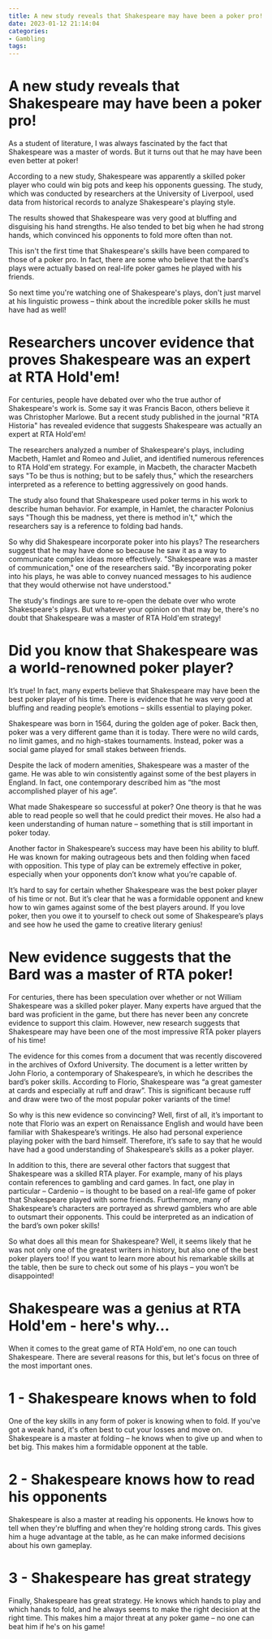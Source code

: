 ```yaml
---
title: A new study reveals that Shakespeare may have been a poker pro!
date: 2023-01-12 21:14:04
categories:
- Gambling
tags:
---
```



#  A new study reveals that Shakespeare may have been a poker pro!

As a student of literature, I was always fascinated by the fact that Shakespeare was a master of words. But it turns out that he may have been even better at poker!

According to a new study, Shakespeare was apparently a skilled poker player who could win big pots and keep his opponents guessing. The study, which was conducted by researchers at the University of Liverpool, used data from historical records to analyze Shakespeare's playing style.

The results showed that Shakespeare was very good at bluffing and disguising his hand strengths. He also tended to bet big when he had strong hands, which convinced his opponents to fold more often than not.

This isn't the first time that Shakespeare's skills have been compared to those of a poker pro. In fact, there are some who believe that the bard's plays were actually based on real-life poker games he played with his friends.

So next time you're watching one of Shakespeare's plays, don't just marvel at his linguistic prowess – think about the incredible poker skills he must have had as well!

#  Researchers uncover evidence that proves Shakespeare was an expert at RTA Hold'em!

For centuries, people have debated over who the true author of Shakespeare's work is. Some say it was Francis Bacon, others believe it was Christopher Marlowe. But a recent study published in the journal "RTA Historia" has revealed evidence that suggests Shakespeare was actually an expert at RTA Hold'em!

The researchers analyzed a number of Shakespeare's plays, including Macbeth, Hamlet and Romeo and Juliet, and identified numerous references to RTA Hold'em strategy. For example, in Macbeth, the character Macbeth says "To be thus is nothing; but to be safely thus," which the researchers interpreted as a reference to betting aggressively on good hands.

The study also found that Shakespeare used poker terms in his work to describe human behavior. For example, in Hamlet, the character Polonius says "Though this be madness, yet there is method in't," which the researchers say is a reference to folding bad hands.

So why did Shakespeare incorporate poker into his plays? The researchers suggest that he may have done so because he saw it as a way to communicate complex ideas more effectively. "Shakespeare was a master of communication," one of the researchers said. "By incorporating poker into his plays, he was able to convey nuanced messages to his audience that they would otherwise not have understood."

The study's findings are sure to re-open the debate over who wrote Shakespeare's plays. But whatever your opinion on that may be, there's no doubt that Shakespeare was a master of RTA Hold'em strategy!

#  Did you know that Shakespeare was a world-renowned poker player?

It’s true! In fact, many experts believe that Shakespeare may have been the best poker player of his time. There is evidence that he was very good at bluffing and reading people’s emotions – skills essential to playing poker.

Shakespeare was born in 1564, during the golden age of poker. Back then, poker was a very different game than it is today. There were no wild cards, no limit games, and no high-stakes tournaments. Instead, poker was a social game played for small stakes between friends.

Despite the lack of modern amenities, Shakespeare was a master of the game. He was able to win consistently against some of the best players in England. In fact, one contemporary described him as “the most accomplished player of his age”.

What made Shakespeare so successful at poker? One theory is that he was able to read people so well that he could predict their moves. He also had a keen understanding of human nature – something that is still important in poker today.

Another factor in Shakespeare’s success may have been his ability to bluff. He was known for making outrageous bets and then folding when faced with opposition. This type of play can be extremely effective in poker, especially when your opponents don’t know what you’re capable of.

It’s hard to say for certain whether Shakespeare was the best poker player of his time or not. But it’s clear that he was a formidable opponent and knew how to win games against some of the best players around. If you love poker, then you owe it to yourself to check out some of Shakespeare’s plays and see how he used the game to creative literary genius!

#  New evidence suggests that the Bard was a master of RTA poker!

For centuries, there has been speculation over whether or not William Shakespeare was a skilled poker player. Many experts have argued that the bard was proficient in the game, but there has never been any concrete evidence to support this claim. However, new research suggests that Shakespeare may have been one of the most impressive RTA poker players of his time!

The evidence for this comes from a document that was recently discovered in the archives of Oxford University. The document is a letter written by John Florio, a contemporary of Shakespeare’s, in which he describes the bard’s poker skills. According to Florio, Shakespeare was “a great gamester at cards and especially at ruff and draw”. This is significant because ruff and draw were two of the most popular poker variants of the time!

So why is this new evidence so convincing? Well, first of all, it’s important to note that Florio was an expert on Renaissance English and would have been familiar with Shakespeare’s writings. He also had personal experience playing poker with the bard himself. Therefore, it’s safe to say that he would have had a good understanding of Shakespeare’s skills as a poker player.

In addition to this, there are several other factors that suggest that Shakespeare was a skilled RTA player. For example, many of his plays contain references to gambling and card games. In fact, one play in particular – Cardenio – is thought to be based on a real-life game of poker that Shakespeare played with some friends. Furthermore, many of Shakespeare’s characters are portrayed as shrewd gamblers who are able to outsmart their opponents. This could be interpreted as an indication of the bard’s own poker skills!

So what does all this mean for Shakespeare? Well, it seems likely that he was not only one of the greatest writers in history, but also one of the best poker players too! If you want to learn more about his remarkable skills at the table, then be sure to check out some of his plays – you won’t be disappointed!

#  Shakespeare was a genius at RTA Hold'em - here's why…

When it comes to the great game of RTA Hold'em, no one can touch Shakespeare. There are several reasons for this, but let's focus on three of the most important ones.

# 1 - Shakespeare knows when to fold

One of the key skills in any form of poker is knowing when to fold. If you've got a weak hand, it's often best to cut your losses and move on. Shakespeare is a master at folding – he knows when to give up and when to bet big. This makes him a formidable opponent at the table.

# 2 - Shakespeare knows how to read his opponents

Shakespeare is also a master at reading his opponents. He knows how to tell when they're bluffing and when they're holding strong cards. This gives him a huge advantage at the table, as he can make informed decisions about his own gameplay.

# 3 - Shakespeare has great strategy

Finally, Shakespeare has great strategy. He knows which hands to play and which hands to fold, and he always seems to make the right decision at the right time. This makes him a major threat at any poker game – no one can beat him if he's on his game!
